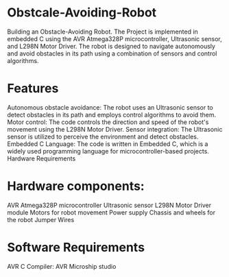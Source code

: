 # Obstcale-Avoiding-Robot
Building an Obstacle-Avoiding Robot.
The Project is implemented in embedded C using the AVR Atmega328P microcontroller, Ultrasonic sensor, and L298N Motor Driver. The robot is designed to navigate autonomously and avoid obstacles in its path using a combination of sensors and control algorithms.



# Features

Autonomous obstacle avoidance: The robot uses an Ultrasonic sensor to detect obstacles in its path and employs control algorithms to avoid them.
Motor control: The code controls the direction and speed of the robot's movement using the L298N Motor Driver.
Sensor integration: The Ultrasonic sensor is utilized to perceive the environment and detect obstacles.
Embedded C Language: The code is written in Embedded C, which is a widely used programming language for microcontroller-based projects.
Hardware Requirements

# Hardware components:

AVR Atmega328P microcontroller
Ultrasonic sensor
L298N Motor Driver module
Motors for robot movement
Power supply
Chassis and wheels for the robot
Jumper Wires

# Software Requirements

AVR C Compiler: AVR Microship studio 
